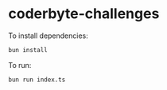 # coderbyte-challenges

To install dependencies:

```bash
bun install
```

To run:

```bash
bun run index.ts
```



